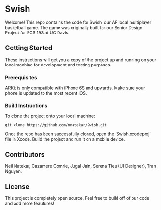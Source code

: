 # Swish

Welcome! This repo contains the code for Swish, our AR local multiplayer basketball game. The game was originally built for our Senior Design Project for ECS 193 at UC Davis. 

## Getting Started

These instructions will get you a copy of the project up and running on your local machine for development and testing purposes.

### Prerequisites

ARKit is only compatible with iPhone 6S and upwards. Make sure your phone is updated to the most recent iOS. 

### Build Instructions

To clone the project onto your local machine:

```
git clone https://github.com/nnatekar/Swish.git
```

Once the repo has been successfully cloned, open the 'Swish.xcodeproj' file in Xcode. Build the project and run it on a mobile device.

## Contributors

Neil Natekar,
 Cazamere Comrie,
 Jugal Jain,
 Serena Tieu (UI Designer), 
 Tran Nguyen.

## License

This project is completely open source. Feel free to build off of our code and add more feautures!
